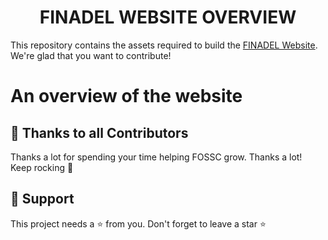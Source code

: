 
<h1 align="center">FINADEL WEBSITE OVERVIEW</h1>


<p align="center">

</p>


This repository contains the assets required to build the [FINADEL Website](https://fossc.netlify.app/). We're glad that you want to contribute!


# An overview of the website


## 💪 Thanks to all Contributors

Thanks a lot for spending your time helping FOSSC grow. Thanks a lot! Keep rocking 🍻

## 🙏 Support

This project needs a ⭐️ from you. Don't forget to leave a star ⭐️

